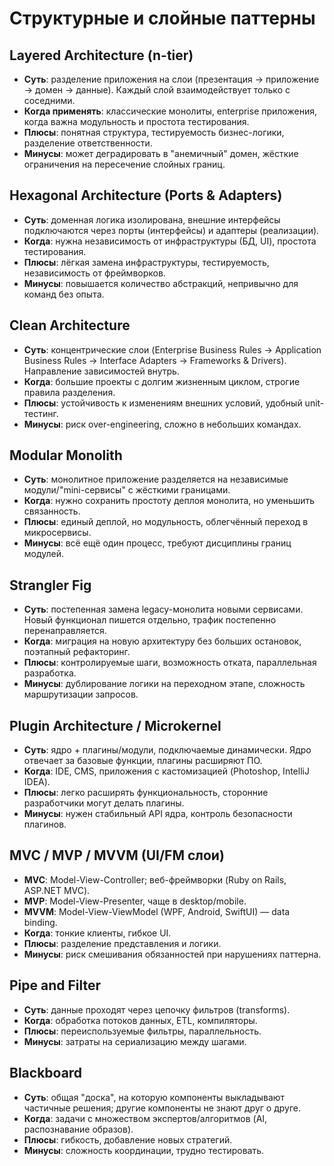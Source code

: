 # Структурные и слойные паттерны

## Layered Architecture (n-tier)

- **Суть**: разделение приложения на слои (презентация → приложение → домен → данные). Каждый слой взаимодействует только с соседними.
- **Когда применять**: классические монолиты, enterprise приложения, когда важна модульность и простота тестирования.
- **Плюсы**: понятная структура, тестируемость бизнес-логики, разделение ответственности.
- **Минусы**: может деградировать в "анемичный" домен, жёсткие ограничения на пересечение слойных границ.

## Hexagonal Architecture (Ports & Adapters)

- **Суть**: доменная логика изолирована, внешние интерфейсы подключаются через порты (интерфейсы) и адаптеры (реализации).
- **Когда**: нужна независимость от инфраструктуры (БД, UI), простота тестирования.
- **Плюсы**: лёгкая замена инфраструктуры, тестируемость, независимость от фреймворков.
- **Минусы**: повышается количество абстракций, непривычно для команд без опыта.

## Clean Architecture

- **Суть**: концентрические слои (Enterprise Business Rules → Application Business Rules → Interface Adapters → Frameworks & Drivers). Направление зависимостей внутрь.
- **Когда**: большие проекты с долгим жизненным циклом, строгие правила разделения.
- **Плюсы**: устойчивость к изменениям внешних условий, удобный unit-тестинг.
- **Минусы**: риск over-engineering, сложно в небольших командах.

## Modular Monolith

- **Суть**: монолитное приложение разделяется на независимые модули/"mini-сервисы" с жёсткими границами.
- **Когда**: нужно сохранить простоту деплоя монолита, но уменьшить связанность.
- **Плюсы**: единый деплой, но модульность, облегчённый переход в микросервисы.
- **Минусы**: всё ещё один процесс, требуют дисциплины границ модулей.

## Strangler Fig

- **Суть**: постепенная замена legacy-монолита новыми сервисами. Новый функционал пишется отдельно, трафик постепенно перенаправляется.
- **Когда**: миграция на новую архитектуру без больших остановок, поэтапный рефакторинг.
- **Плюсы**: контролируемые шаги, возможность отката, параллельная разработка.
- **Минусы**: дублирование логики на переходном этапе, сложность маршрутизации запросов.

## Plugin Architecture / Microkernel

- **Суть**: ядро + плагины/модули, подключаемые динамически. Ядро отвечает за базовые функции, плагины расширяют ПО.
- **Когда**: IDE, CMS, приложения с кастомизацией (Photoshop, IntelliJ IDEA).
- **Плюсы**: легко расширять функциональность, сторонние разработчики могут делать плагины.
- **Минусы**: нужен стабильный API ядра, контроль безопасности плагинов.

## MVC / MVP / MVVM (UI/FM слои)

- **MVC**: Model-View-Controller; веб-фреймворки (Ruby on Rails, ASP.NET MVC).
- **MVP**: Model-View-Presenter, чаще в desktop/mobile.
- **MVVM**: Model-View-ViewModel (WPF, Android, SwiftUI) — data binding.
- **Когда**: тонкие клиенты, гибкое UI.
- **Плюсы**: разделение представления и логики.
- **Минусы**: риск смешивания обязанностей при нарушениях паттерна.

## Pipe and Filter

- **Суть**: данные проходят через цепочку фильтров (transforms).
- **Когда**: обработка потоков данных, ETL, компиляторы.
- **Плюсы**: переиспользуемые фильтры, параллельность.
- **Минусы**: затраты на сериализацию между шагами.

## Blackboard

- **Суть**: общая "доска", на которую компоненты выкладывают частичные решения; другие компоненты не знают друг о друге.
- **Когда**: задачи с множеством экспертов/алгоритмов (AI, распознавание образов).
- **Плюсы**: гибкость, добавление новых стратегий.
- **Минусы**: сложность координации, трудно тестировать.
